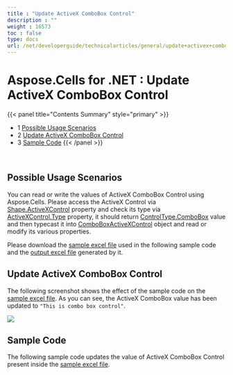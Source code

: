 ```yaml
---
title : "Update ActiveX ComboBox Control" 
description : "" 
weight : 16573 
toc : false
type: docs
url: /net/developerguide/technicalarticles/general/update+activex+combobox+control/
---
```


# Aspose.Cells for .NET : Update ActiveX ComboBox Control


{{< panel title="Contents Summary" style="primary" >}}
*   1 [Possible Usage Scenarios](#possible-usage-scenarios)
*   2 [Update ActiveX ComboBox Control](#update-activex-combobox-control)
*   3 [Sample Code](#sample-code)
{{< /panel >}}
 

 

## Possible Usage Scenarios

You can read or write the values of ActiveX ComboBox Control using Aspose.Cells. Please access the ActiveX Control via [Shape.ActiveXControl](https://apireference.aspose.com/net/cells/aspose.cells.drawing/shape/properties/activexcontrol) property and check its type via [ActiveXControl.Type](https://apireference.aspose.com/net/cells/aspose.cells.drawing.activexcontrols/activexcontrolbase/properties/type) property, it should return [ControlType.ComboBox](https://apireference.aspose.com/net/cells/aspose.cells.drawing.activexcontrols/controltype) value and then typecast it into [ComboBoxActiveXControl](https://apireference.aspose.com/net/diagram/aspose.diagram.activexcontrols/comboboxactivexcontrol) object and read or modify its various properties.

Please download the [sample excel file](https://docs2.aspose.com/cells/net/attachments/5024461/5115124.xlsx) used in the following sample code and the [output excel file](https://docs2.aspose.com/cells/net/attachments/5024461/5115125.xlsx) generated by it.

## Update ActiveX ComboBox Control

The following screenshot shows the effect of the sample code on the [sample excel file](https://docs2.aspose.com/cells/net/attachments/5024461/5115124.xlsx). As you can see, the ActiveX ComboBox value has been updated to `"This is combo box control"`.

![](https://docs2.aspose.com/cells/net/attachments/5024461/5115192.png)

## Sample Code

The following sample code updates the value of ActiveX ComboBox Control present inside the [sample excel file](https://docs2.aspose.com/cells/net/attachments/5024461/5115124.xlsx).

